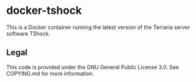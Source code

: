 # docker-tshock

This is a Docker container running the latest version of the Terraria server software TShock.

## Legal
This code is provided under the GNU General Public License 3.0. See COPYING.md for more information.
